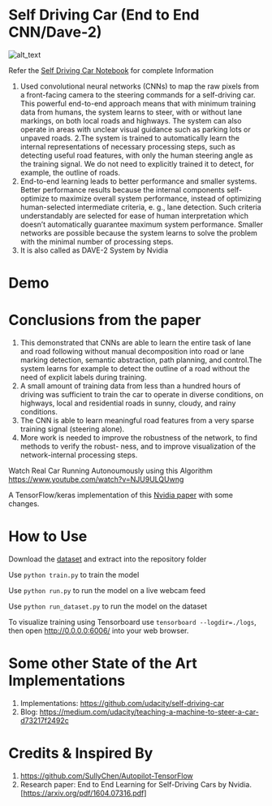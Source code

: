 # Self Driving Car (End to End CNN/Dave-2)
![alt_text](http://www.techholic.co.kr/news/photo/201712/172710_136873_1941.jpg)

Refer the <a href="https://github.com/vj98/ML-Projects/blob/master/Self-Driving-Car/Self_driving_car.ipynb">Self Driving Car Notebook</a> for complete Information

1. Used convolutional neural networks (CNNs) to map the raw pixels from a front-facing camera to the steering commands for a self-driving car. This powerful end-to-end approach means that with minimum training data from humans, the system learns to steer, with or without lane markings, on both local roads and highways. The system can also operate in areas with unclear visual guidance such as parking lots or unpaved roads.
2.The system is trained to automatically learn the internal representations of necessary processing steps, such as detecting useful road features, with only the human steering angle as the training signal. We do not need to explicitly trained it to detect, for example, the outline of roads.
3. End-to-end learning leads to better performance and smaller systems. Better performance results because the internal components self-optimize to maximize overall system performance, instead of optimizing human-selected intermediate criteria, e. g., lane detection. Such criteria understandably are selected for ease of human interpretation which doesn’t automatically guarantee maximum system performance. Smaller networks are possible because the system learns to solve the problem with the minimal number of processing steps.
4. It is also called as DAVE-2 System by Nvidia

# Demo
<a href="https://drive.google.com/open?id=1cfKPTVnS_jUP4R2x5946S5mSdBObZ5XT"></a>


# Conclusions from the paper
1. This demonstrated that CNNs are able to learn the entire task of lane and road following without manual decomposition into road or lane marking detection, semantic abstraction, path planning, and control.The system learns for example to detect the outline of a road without the need of explicit labels during training.
2. A small amount of training data from less than a hundred hours of driving was sufficient to train the car to operate in diverse conditions, on highways, local and residential roads in sunny, cloudy, and rainy conditions.
3. The CNN is able to learn meaningful road features from a very sparse training signal (steering alone).
4. More work is needed to improve the robustness of the network, to find methods to verify the robust- ness, and to improve visualization of the network-internal processing steps.

Watch Real Car Running Autonoumously using this Algorithm https://www.youtube.com/watch?v=NJU9ULQUwng

A TensorFlow/keras implementation of this [Nvidia paper](https://arxiv.org/pdf/1604.07316.pdf) with some changes.

# How to Use
Download the [dataset](https://drive.google.com/file/d/0B-KJCaaF7elleG1RbzVPZWV4Tlk/view?usp=sharing) and extract into the repository folder

Use `python train.py` to train the model

Use `python run.py` to run the model on a live webcam feed

Use `python run_dataset.py` to run the model on the dataset

To visualize training using Tensorboard use `tensorboard --logdir=./logs`, then open http://0.0.0.0:6006/ into your web browser.

# Some other State of the Art Implementations
1. Implementations: https://github.com/udacity/self-driving-car
2. Blog: https://medium.com/udacity/teaching-a-machine-to-steer-a-car-d73217f2492c

# Credits & Inspired By
1. https://github.com/SullyChen/Autopilot-TensorFlow
2. Research paper: End to End Learning for Self-Driving Cars by Nvidia. [https://arxiv.org/pdf/1604.07316.pdf]
